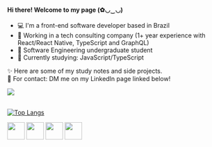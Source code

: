 #### Hi there! Welcome to my page (✿◡‿◡) 

- 💻 I'm a front-end software developer based in Brazil
- 💼 Working in a tech consulting company (1+ year experience with React/React Native, TypeScript and GraphQL)
- 🧐 Software Engineering undergraduate student
- 📝 Currently studying: JavaScript/TypeScript

✨ Here are some of my study notes and side projects.  
📩 For contact: DM me on my LinkedIn page linked below!  
<div style="display: inline_block">
<a href="https://www.linkedin.com/in/gabrielasabreu/"><img src="https://img.shields.io/badge/LinkedIn-0077B5?style=for-the-badge&logo=linkedin&logoColor=white"></a>
</div><br>

[![Top Langs](https://github-readme-stats.vercel.app/api/top-langs/?username=gabiaabreu&theme=monokai)](https://github.com/anuraghazra/github-readme-stats)

<div style="display: inline_block">
<picture>
<img height="40" width="40" src="https://icongr.am/devicon/typescript-original.svg?size=128&color=currentColor" />
</picture>
<picture>
<img height="40" width="40" src="https://icongr.am/devicon/javascript-original.svg?size=128&color=currentColor" />
</picture>
<picture>
<img height="40" width="40" src="https://cdn.jsdelivr.net/gh/devicons/devicon/icons/html5/html5-original.svg" />
</picture>
<picture>
<img height="40" width="40" src="https://cdn.jsdelivr.net/gh/devicons/devicon/icons/css3/css3-original.svg" />
</picture>
</div><br>
